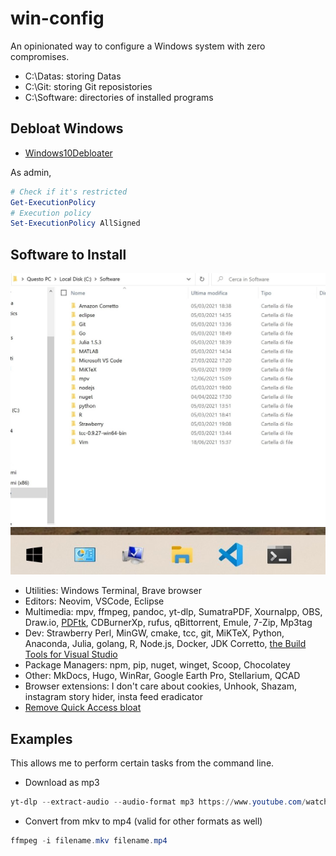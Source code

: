# win-config

An opinionated way to configure a Windows system with zero compromises.

- C:\Datas: storing Datas
- C:\Git: storing Git reposistories
- C:\Software: directories of installed programs

## Debloat Windows

- [Windows10Debloater](https://github.com/Sycnex/Windows10Debloater)

As admin,

```powershell
# Check if it's restricted
Get-ExecutionPolicy 
# Execution policy
Set-ExecutionPolicy AllSigned
```

## Software to Install

![Software Installed](./assets/SoftwareInstalled.jpg)
![Bar](./assets/Bar.jpg)

- Utilities: Windows Terminal, Brave browser
- Editors: Neovim, VSCode, Eclipse
- Multimedia: mpv, ffmpeg, pandoc, yt-dlp, SumatraPDF, Xournalpp, OBS, Draw.io, [PDFtk](https://www.pdflabs.com/tools/pdftk-the-pdf-toolkit/), CDBurnerXp, rufus, qBittorrent, Emule, 7-Zip, Mp3tag
- Dev: Strawberry Perl, MinGW, cmake, tcc, git, MiKTeX, Python, Anaconda, Julia, golang, R, Node.js, Docker, JDK Corretto, [the Build Tools for Visual Studio](https://www.jaacostan.com/2019/12/rust-error-linker-linkexe-not-found.html#:~:text=While%20compiling%20Rust%20program%20in,Tools%20for%20Visual%20Studio%202019)
- Package Managers: npm, pip, nuget, winget, Scoop, Chocolatey
- Other: MkDocs, Hugo, WinRar, Google Earth Pro, Stellarium, QCAD
- Browser extensions: I don't care about cookies, Unhook, Shazam, instagram story hider, insta feed eradicator
- [Remove Quick Access bloat](https://www.minitool.com/news/windows-11-quick-access.html)

## Examples

This allows me to perform certain tasks from the command line.

- Download as mp3

```powershell
yt-dlp --extract-audio --audio-format mp3 https://www.youtube.com/watch?v=VideoHash
```

- Convert from mkv to mp4 (valid for other formats as well)

```powershell
ffmpeg -i filename.mkv filename.mp4
```
